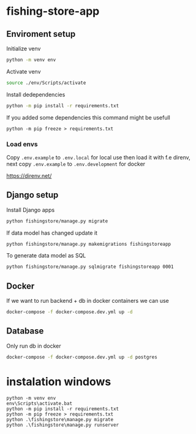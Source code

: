 # fishing-store-app

## Enviroment setup

Initialize venv

```bash
python -m venv env
```

Activate venv

```bash
source ./env/Scripts/activate
```

Install dedependencies

```bash
python -m pip install -r requirements.txt
```

If you added some dependencies this command might be usefull

```
python -m pip freeze > requirements.txt
```

### Load envs

Copy `.env.example` to `.env.local` for local use then load it with f.e direnv, next copy `.env.example` to `.env.development` for docker

https://direnv.net/


## Django setup

Install Django apps

```bash
python fishingstore/manage.py migrate
```

If data model has changed update it

```bash
python fishingstore/manage.py makemigrations fishingstoreapp
```

To generate data model as SQL

```bash
python fishingstore/manage.py sqlmigrate fishingstoreapp 0001
```
## Docker
If we want to run backend + db in docker containers we can use
```bash
docker-compose -f docker-compose.dev.yml up -d
```

## Database

Only run db in docker
```bash
docker-compose -f docker-compose.dev.yml up -d postgres
```

# instalation windows

```
python -m venv env
env\Scripts\activate.bat
python -m pip install -r requirements.txt
python -m pip freeze > requirements.txt
python .\fishingstore\manage.py migrate
python .\fishingstore\manage.py runserver
```
